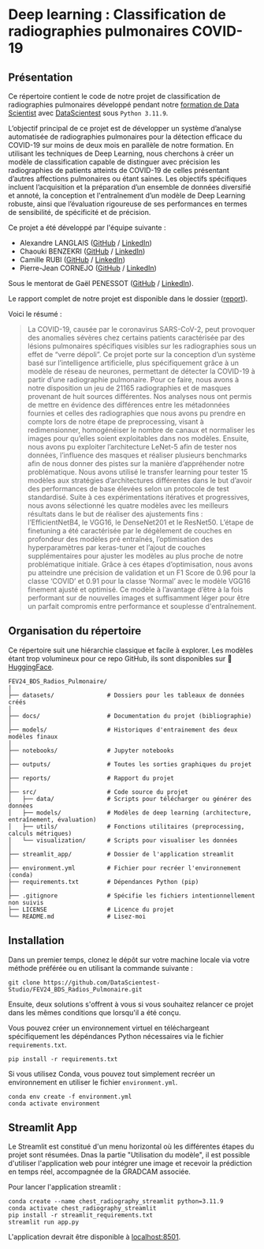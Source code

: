 # Deep learning : Classification de radiographies pulmonaires COVID-19

## Présentation

Ce répertoire contient le code de notre projet de classification de radiographies pulmonaires développé pendant notre [formation de Data Scientist](https://datascientest.com/en/data-scientist-course) avec [DataScientest](https://datascientest.com/) sous `Python 3.11.9`.

L’objectif principal de ce projet est de développer un système d’analyse automatisée de radiographies pulmonaires pour la détection efficace du COVID-19 sur moins de deux mois en parallèle de notre formation. 
En utilisant les techniques de Deep Learning, nous cherchons à créer un modèle de classification capable de distinguer avec précision les radiographies de patients atteints de COVID-19 de celles présentant d’autres affections pulmonaires ou étant saines. Les objectifs spécifiques incluent l’acquisition et la préparation d’un ensemble de données diversifié et annoté, la conception et l'entraînement d’un modèle de Deep Learning robuste, ainsi que l’évaluation rigoureuse de ses performances en termes de sensibilité, de spécificité et de précision.

Ce projet a été développé par l'équipe suivante :
- Alexandre LANGLAIS ([GitHub](https://github.com/a-langlais/) / [LinkedIn](http://www.linkedin.com/in/alexlanglais/))
- Chaouki BENZEKRI ([GitHub](https://github.com/ChaoukiBenzekri/) / [LinkedIn](https://www.linkedin.com/in/chaouki-benzekri-3b0b57136/))
- Camille RUBI ([GitHub](https://github.com/Rubicamille ) / [LinkedIn](https://www.linkedin.com/in/camille-rubi/))
- Pierre-Jean CORNEJO ([GitHub](https://github.com/PJCornejo) / [LinkedIn](https://www.linkedin.com/in/pierre-jean-cornejo-74a3b0b6/))

Sous le mentorat de Gaël PENESSOT ([GitHub](https://github.com/gpenessot/) / [LinkedIn](http://www.linkedin.com/in/gael-penessot/)).

Le rapport complet de notre projet est disponible dans le dossier ([report](./report)).

Voici le résumé :

> La COVID-19, causée par le coronavirus SARS-CoV-2, peut provoquer des anomalies sévères chez certains patients caractérisée par des lésions pulmonaires spécifiques visibles sur les radiographies sous un effet de “verre dépoli”. Ce projet porte sur la conception d’un système basé sur l’intelligence artificielle, plus spécifiquement grâce à un modèle de réseau de neurones, permettant de détecter la COVID-19 à partir d’une radiographie pulmonaire. Pour ce faire, nous avons à notre disposition un jeu de 21165 radiographies et de masques provenant de huit sources différentes. 
Nos analyses nous ont permis de mettre en évidence des différences entre les métadonnées fournies et celles des radiographies que nous avons pu prendre en compte lors de notre étape de preprocessing, visant à redimensionner, homogénéiser le nombre de canaux et normaliser les images pour qu’elles soient exploitables dans nos modèles. Ensuite, nous avons pu exploiter l’architecture LeNet-5 afin de tester nos données, l’influence des masques et réaliser plusieurs benchmarks afin de nous donner des pistes sur la manière d’appréhender notre problématique. Nous avons utilisé le transfer learning pour tester 15 modèles aux stratégies d’architectures différentes dans le but d’avoir des performances de base élevées selon un protocole de test standardisé. Suite à ces expérimentations itératives et progressives, nous avons sélectionné les quatre modèles avec les meilleurs résultats dans le but de réaliser des ajustements fins : l’EfficientNetB4, le VGG16, le DenseNet201 et le ResNet50. 
L’étape de finetuning a été caractérisée par le dégèlement de couches en profondeur des modèles pré entraînés, l’optimisation des hyperparamètres par keras-tuner et l’ajout de couches supplémentaires pour ajuster les modèles au plus proche de notre problématique initiale. Grâce à ces étapes d’optimisation, nous avons pu atteindre une précision de validation et un F1 Score de 0.96 pour la classe ‘COVID’ et 0.91 pour la classe ‘Normal’ avec le modèle VGG16 finement ajusté et optimisé. Ce modèle à l’avantage d’être à la fois performant sur de nouvelles images et suffisamment léger pour être un parfait compromis entre performance et souplesse d'entraînement.

## Organisation du répertoire

Ce répertoire suit une hiérarchie classique et facile à explorer.
Les modèles étant trop volumineux pour ce repo GitHub, ils sont disponibles sur 🤗 [HuggingFace](https://huggingface.co/spaces/a-langlais/streamlit_chest_radiography_DL/tree/main/models).

```
FEV24_BDS_Radios_Pulmonaire/
│
├── datasets/               # Dossiers pour les tableaux de données créés
│
├── docs/                   # Documentation du projet (bibliographie)
│
├── models/                 # Historiques d'entrainement des deux modèles finaux
│
├── notebooks/              # Jupyter notebooks
│
├── outputs/                # Toutes les sorties graphiques du projet
│
├── reports/                # Rapport du projet
│
├── src/                    # Code source du projet
│   ├── data/               # Scripts pour télécharger ou générer des données
│   ├── models/             # Modèles de deep learning (architecture, entraînement, évaluation)
│   ├── utils/              # Fonctions utilitaires (preprocessing, calculs métriques)
│   └── visualization/      # Scripts pour visualiser les données
│
├── streamlit_app/          # Dossier de l'application streamlit
│
├── environment.yml         # Fichier pour recréer l'environnement (conda)
├── requirements.txt        # Dépendances Python (pip)
│
├── .gitignore              # Spécifie les fichiers intentionnellement non suivis
├── LICENSE                 # Licence du projet
└── README.md               # Lisez-moi
```

## Installation

Dans un premier temps, clonez le dépôt sur votre machine locale via votre méthode préférée ou en utilisant la commande suivante :

```shell
git clone https://github.com/DataScientest-Studio/FEV24_BDS_Radios_Pulmonaire.git
```

Ensuite, deux solutions s'offrent à vous si vous souhaitez relancer ce projet dans les mêmes conditions que lorsqu'il a été conçu.

Vous pouvez créer un environnement virtuel en téléchargeant spécifiquement les dépéndances Python nécessaires via le fichier `requirements.txt`.

```shell
pip install -r requirements.txt
```

Si vous utilisez Conda, vous pouvez tout simplement recréer un environnement en utiliser le fichier `environment.yml`.

```shell
conda env create -f environment.yml
conda activate environment
```

## Streamlit App

Le Streamlit est constitué d'un menu horizontal où les différentes étapes du projet sont résumées.
Dnas la partie "Utilisation du modèle", il est possible d'utiliser l'application web pour intégrer une image et recevoir la prédiction en temps réel, accompagnée de la GRADCAM associée.

Pour lancer l'application streamlit :

```shell
conda create --name chest_radiography_streamlit python=3.11.9
conda activate chest_radiography_streamlit
pip install -r streamlit_requirements.txt
streamlit run app.py
```

L'application devrait être disponible à [localhost:8501](http://localhost:8501).
